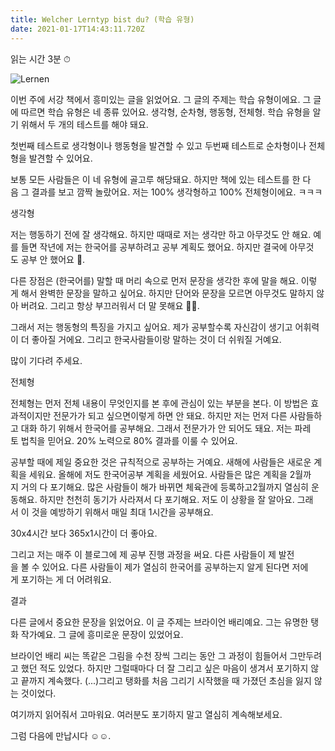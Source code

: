 ```yaml
---
title: Welcher Lerntyp bist du? (학습 유형)
date: 2021-01-17T14:43:11.720Z
---
```

읽는 시간 3분 ⏱

![Lernen](/img/c4c94c71-0af6-434b-9adb-3edced591501.png "Lernender typ")



이번 주에 서강 책에서 흥미있는 글을 읽었어요. 그 글의 주제는 학습 유형이에요. 그 글에 따르면 학습 유형은 네 종류 있어요. 생각형, 순차형, 행동형, 전체형. 학습 유형을 알기 위해서 두 개의 테스트를 해야 돼요. 

첫번째 테스트로 생각형이나 행동형을 발견할 수 있고 두번째 테스트로 순차형이나 전체형을 발견할 수 있어요. 



보통 모든 사람들은 이 네 유형에 골고루 해당돼요. 하지만 책에 있는 테스트를 한 다음 그 결과를 보고 깜짝 놀랐어요. 저는 100% 생각형하고 100% 전체형이에요. ㅋㅋㅋ



생각형

저는 행동하기 전에 잘 생각해요. 하지만 때때로 저는 생각만 하고 아무것도 안 해요. 예를 들면 작년에 저는 한국어를 공부하려고 공부 계획도 했어요. 하지만 결국에 아무것도 공부 안 했어요 🥲. 

다른 장점은 (한국어를) 말할 때 머리 속으로 먼저 문장을 생각한 후에 말을 해요. 이렇게 해서 완벽한 문장을 말하고 싶어요. 하지만 단어와 문장을 모르면 아무것도 말하지 않아 버려요. 그리고 항상 부끄러워서 더 말 못해요 🥲🥲. 

그래서 저는 행동형의 특징을 가지고 싶어요. 제가 공부할수록 자신감이 생기고 어휘력이 더 좋아질 거에요. 그리고 한국사람들이랑 말하는 것이 더 쉬워질 거예요.

많이 기다려 주세요. 



전체형

전체형는 먼저 전체 내용이 무엇인지를 본 후에 관심이 있는 부분을 본다. 이 방법은 효과적이지만 전문가가 되고 싶으면이렇게 하면 안 돼요. 하지만 저는 먼저 다른 사람들하고 대화 하기 위해서 한국어를 공부해요. 그래서 전문가가 안 되어도 돼요. 저는 파레토 법칙을 믿어요. 20% 노력으로 80% 결과를 이룰 수 있어요. 



공부할 때에 제일 중요한 것은 규칙적으로 공부하는 거예요. 새해에 사람들은 새로운 계획을 세워요. 올해에 저도 한국어공부 계획을 세웠어요. 사람들은 많은 계획을 2월까지 거의 다 포기해요. 많은 사람들이 해가 바뀌면 체육관에 등록하고2월까지 열심히 운동해요. 하지만 천천히 동기가 사라져서 다 포기해요. 저도 이 상황을 잘 알아요. 그래서 이 것을 예방하기 위해서 매일 최대 1시간을 공부해요. 

30x4시간 보다 365x1시간이 더 좋아요.

그리고 저는 매주 이 블로그에 제 공부 진행 과정을 써요. 다른 사람들이 제 발전을 볼 수 있어요. 다른 사람들이 제가 열심히 한국어를 공부하는지 알게 된다면 저에게 포기하는 게 더 어려워요. 



결과 

다른 글에서 중요한 문장을 읽었어요. 이 글 주제는 브라이언 배리예요. 그는 유명한 탱화 작가예요. 그 글에 흥미로운 문장이 있었어요.



브라이언 배리 씨는 똑같은 그림을 수천 장씩 그리는 동안 그 과정이 힘들어서 그만두려고 했던 적도 있었다. 하지만 그럴때마다 더 잘 그리고 싶은 마음이 생겨서 포기하지 않고 끝까지 계속했다. (...)그리고 탱화를 처음 그리기 시작했을 때 가졌던 초심을 잃지 않는 것이었다.



여기까지 읽어줘서 고마워요. 여러분도 포기하지 말고 열심히 계속해보세요. 

그럼 다음에 만납시다 ☺️☺️.